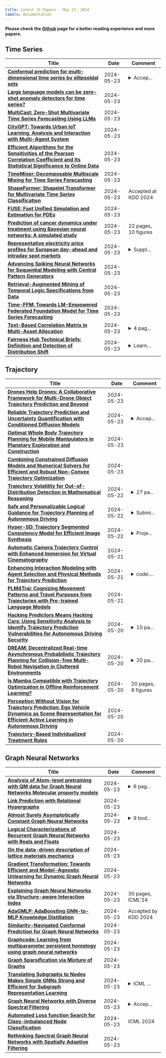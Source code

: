 ```yaml
---
title: Latest 15 Papers - May 27, 2024
labels: documentation
---
```

**Please check the [Github](https://github.com/zezhishao/MTS_Daily_ArXiv) page for a better reading experience and more papers.**

## Time Series
| **Title** | **Date** | **Comment** |
| --- | --- | --- |
| **[Conformal prediction for multi-dimensional time series by ellipsoidal sets](http://arxiv.org/abs/2403.03850v2)** | 2024-05-23 | <details><summary>Accep...</summary><p>Accepted by the Forty-first International Conference on Machine Learning (ICML 2024)</p></details> |
| **[Large language models can be zero-shot anomaly detectors for time series?](http://arxiv.org/abs/2405.14755v1)** | 2024-05-23 |  |
| **[MultiCast: Zero-Shot Multivariate Time Series Forecasting Using LLMs](http://arxiv.org/abs/2405.14748v1)** | 2024-05-23 |  |
| **[CityGPT: Towards Urban IoT Learning, Analysis and Interaction with Multi-Agent System](http://arxiv.org/abs/2405.14691v1)** | 2024-05-23 |  |
| **[Efficient Algorithms for the Sensitivities of the Pearson Correlation Coefficient and Its Statistical Significance to Online Data](http://arxiv.org/abs/2405.14686v1)** | 2024-05-23 |  |
| **[TimeMixer: Decomposable Multiscale Mixing for Time Series Forecasting](http://arxiv.org/abs/2405.14616v1)** | 2024-05-23 |  |
| **[ShapeFormer: Shapelet Transformer for Multivariate Time Series Classification](http://arxiv.org/abs/2405.14608v1)** | 2024-05-23 | Accepted at KDD 2024 |
| **[FUSE: Fast Unified Simulation and Estimation for PDEs](http://arxiv.org/abs/2405.14558v1)** | 2024-05-23 |  |
| **[Prediction of cancer dynamics under treatment using Bayesian neural networks: A simulated study](http://arxiv.org/abs/2405.14508v1)** | 2024-05-23 | 22 pages, 10 figures |
| **[Representative electricity price profiles for European day-ahead and intraday spot markets](http://arxiv.org/abs/2405.14403v1)** | 2024-05-23 | <details><summary>Suppl...</summary><p>Supplementary information (SI) included; Manuscript: 27 pages, 9 figures, 4 tables; SI: 7 pages, 5 figures, 2 tables</p></details> |
| **[Advancing Spiking Neural Networks for Sequential Modeling with Central Pattern Generators](http://arxiv.org/abs/2405.14362v1)** | 2024-05-23 |  |
| **[Retrieval-Augmented Mining of Temporal Logic Specifications from Data](http://arxiv.org/abs/2405.14355v1)** | 2024-05-23 |  |
| **[Time-FFM: Towards LM-Empowered Federated Foundation Model for Time Series Forecasting](http://arxiv.org/abs/2405.14252v1)** | 2024-05-23 |  |
| **[Text-Based Correlation Matrix in Multi-Asset Allocation](http://arxiv.org/abs/2405.14247v1)** | 2024-05-23 | <details><summary>4 pag...</summary><p>4 pages, 4 figures, 1 tables</p></details> |
| **[Fairness Hub Technical Briefs: Definition and Detection of Distribution Shift](http://arxiv.org/abs/2405.14186v1)** | 2024-05-23 | <details><summary>Learn...</summary><p>Learning Engineering Virtual Institute</p></details> |

## Trajectory
| **Title** | **Date** | **Comment** |
| --- | --- | --- |
| **[Drones Help Drones: A Collaborative Framework for Multi-Drone Object Trajectory Prediction and Beyond](http://arxiv.org/abs/2405.14674v1)** | 2024-05-23 |  |
| **[Reliable Trajectory Prediction and Uncertainty Quantification with Conditioned Diffusion Models](http://arxiv.org/abs/2405.14384v1)** | 2024-05-23 | <details><summary>Accep...</summary><p>Accepted at IEEE/CVF Computer Vision and Pattern Recognition Conference Workshops (CVPRW) 2024</p></details> |
| **[Optimal Whole Body Trajectory Planning for Mobile Manipulators in Planetary Exploration and Construction](http://arxiv.org/abs/2405.14363v1)** | 2024-05-23 |  |
| **[Combining Constrained Diffusion Models and Numerical Solvers for Efficient and Robust Non-Convex Trajectory Optimization](http://arxiv.org/abs/2403.05571v2)** | 2024-05-23 |  |
| **[Trajectory Volatility for Out-of-Distribution Detection in Mathematical Reasoning](http://arxiv.org/abs/2405.14039v1)** | 2024-05-22 | <details><summary>27 pa...</summary><p>27 pages, 6 figures, 12 tables</p></details> |
| **[Safe and Personalizable Logical Guidance for Trajectory Planning of Autonomous Driving](http://arxiv.org/abs/2405.13704v1)** | 2024-05-22 | <details><summary>Submi...</summary><p>Submitted to ITSC 2024</p></details> |
| **[Hyper-SD: Trajectory Segmented Consistency Model for Efficient Image Synthesis](http://arxiv.org/abs/2404.13686v2)** | 2024-05-22 | <details><summary>Proje...</summary><p>Project Page: https://hyper-sd.github.io/</p></details> |
| **[Automatic Camera Trajectory Control with Enhanced Immersion for Virtual Cinematography](http://arxiv.org/abs/2303.17041v3)** | 2024-05-21 |  |
| **[Enhancing Interaction Modeling with Agent Selection and Physical Methods for Trajectory Prediction](http://arxiv.org/abs/2405.13152v1)** | 2024-05-21 | <details><summary>code:...</summary><p>code:https://github.com/kkk00714/ASPILin</p></details> |
| **[PLM4Traj: Cognizing Movement Patterns and Travel Purposes from Trajectories with Pre-trained Language Models](http://arxiv.org/abs/2405.12459v1)** | 2024-05-21 |  |
| **[Hacking Predictors Means Hacking Cars: Using Sensitivity Analysis to Identify Trajectory Prediction Vulnerabilities for Autonomous Driving Security](http://arxiv.org/abs/2401.10313v2)** | 2024-05-20 | <details><summary>10 pa...</summary><p>10 pages, 5 figures, 1 tables</p></details> |
| **[DREAM: Decentralized Real-time Asynchronous Probabilistic Trajectory Planning for Collision-free Multi-Robot Navigation in Cluttered Environments](http://arxiv.org/abs/2307.15887v2)** | 2024-05-20 | <details><summary>20 pa...</summary><p>20 pages. arXiv admin note: substantial text overlap with arXiv:2302.12873</p></details> |
| **[Is Mamba Compatible with Trajectory Optimization in Offline Reinforcement Learning?](http://arxiv.org/abs/2405.12094v1)** | 2024-05-20 | 20 pages, 8 figures |
| **[Perception Without Vision for Trajectory Prediction: Ego Vehicle Dynamics as Scene Representation for Efficient Active Learning in Autonomous Driving](http://arxiv.org/abs/2405.09049v2)** | 2024-05-20 |  |
| **[Trajectory-Based Individualized Treatment Rules](http://arxiv.org/abs/2405.09810v2)** | 2024-05-20 |  |

## Graph Neural Networks
| **Title** | **Date** | **Comment** |
| --- | --- | --- |
| **[Analysis of Atom-level pretraining with QM data for Graph Neural Networks Molecular property models](http://arxiv.org/abs/2405.14837v1)** | 2024-05-23 | <details><summary>6 pag...</summary><p>6 pages + 10 Supplement Materials</p></details> |
| **[Link Prediction with Relational Hypergraphs](http://arxiv.org/abs/2402.04062v2)** | 2024-05-23 |  |
| **[Almost Surely Asymptotically Constant Graph Neural Networks](http://arxiv.org/abs/2403.03880v2)** | 2024-05-23 | <details><summary>9 bod...</summary><p>9 body pages, 28 appendix pages, 9 figures</p></details> |
| **[Logical Characterizations of Recurrent Graph Neural Networks with Reals and Floats](http://arxiv.org/abs/2405.14606v1)** | 2024-05-23 |  |
| **[On the data-driven description of lattice materials mechanics](http://arxiv.org/abs/2310.20056v2)** | 2024-05-23 |  |
| **[Gradient Transformation: Towards Efficient and Model-Agnostic Unlearning for Dynamic Graph Neural Networks](http://arxiv.org/abs/2405.14407v1)** | 2024-05-23 |  |
| **[Explaining Graph Neural Networks via Structure-aware Interaction Index](http://arxiv.org/abs/2405.14352v1)** | 2024-05-23 | 30 pages, ICML'24 |
| **[AdaGMLP: AdaBoosting GNN-to-MLP Knowledge Distillation](http://arxiv.org/abs/2405.14307v1)** | 2024-05-23 | Accepted by KDD 2024 |
| **[Similarity-Navigated Conformal Prediction for Graph Neural Networks](http://arxiv.org/abs/2405.14303v1)** | 2024-05-23 |  |
| **[Graphcode: Learning from multiparameter persistent homology using graph neural networks](http://arxiv.org/abs/2405.14302v1)** | 2024-05-23 |  |
| **[Graph Sparsification via Mixture of Graphs](http://arxiv.org/abs/2405.14260v1)** | 2024-05-23 |  |
| **[Translating Subgraphs to Nodes Makes Simple GNNs Strong and Efficient for Subgraph Representation Learning](http://arxiv.org/abs/2204.04510v4)** | 2024-05-23 | <details><summary>ICML ...</summary><p>ICML 2024 Camera Ready (22 pages)</p></details> |
| **[Graph Neural Networks with Diverse Spectral Filtering](http://arxiv.org/abs/2312.09041v3)** | 2024-05-23 | <details><summary>Accep...</summary><p>Accepted by Proceedings of the ACM Web Conference 2023 (WWW '23)</p></details> |
| **[Automated Loss function Search for Class-imbalanced Node Classification](http://arxiv.org/abs/2405.14133v1)** | 2024-05-23 | ICML 2024 |
| **[Rethinking Spectral Graph Neural Networks with Spatially Adaptive Filtering](http://arxiv.org/abs/2401.09071v4)** | 2024-05-23 |  |

